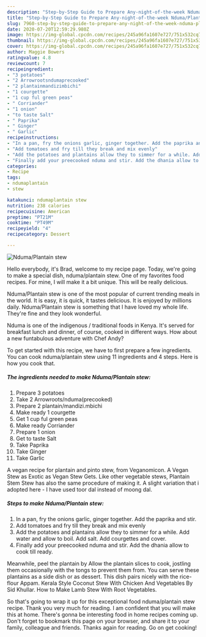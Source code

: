 ```yaml
---
description: "Step-by-Step Guide to Prepare Any-night-of-the-week Nduma/Plantain stew"
title: "Step-by-Step Guide to Prepare Any-night-of-the-week Nduma/Plantain stew"
slug: 7960-step-by-step-guide-to-prepare-any-night-of-the-week-nduma-plantain-stew
date: 2020-07-20T12:59:29.980Z
image: https://img-global.cpcdn.com/recipes/245a96fa1607e727/751x532cq70/ndumaplantain-stew-recipe-main-photo.jpg
thumbnail: https://img-global.cpcdn.com/recipes/245a96fa1607e727/751x532cq70/ndumaplantain-stew-recipe-main-photo.jpg
cover: https://img-global.cpcdn.com/recipes/245a96fa1607e727/751x532cq70/ndumaplantain-stew-recipe-main-photo.jpg
author: Maggie Bowers
ratingvalue: 4.8
reviewcount: 7
recipeingredient:
- "3 potatoes"
- "2 Arrowrootsndumaprecooked"
- "2 plantainmandizimbichi"
- "1 courgette"
- "1 cup ful green peas"
- " Corriander"
- "1 onion"
- "to taste Salt"
- " Paprika"
- " Ginger"
- " Garlic"
recipeinstructions:
- "In a pan, fry the onions garlic, ginger together. Add the paprika and stir."
- "Add tomatoes and fry till they break and mix evenly"
- "Add the potatoes and plantains allow they to simmer for a while. Add water and allow to boil. Add salt. Add courgettes and cover."
- "Finally add your preecooked nduma and stir. Add the dhania allow to cook till ready."
categories:
- Recipe
tags:
- ndumaplantain
- stew

katakunci: ndumaplantain stew 
nutrition: 238 calories
recipecuisine: American
preptime: "PT21M"
cooktime: "PT49M"
recipeyield: "4"
recipecategory: Dessert

---
```



![Nduma/Plantain stew](https://img-global.cpcdn.com/recipes/245a96fa1607e727/751x532cq70/ndumaplantain-stew-recipe-main-photo.jpg)

Hello everybody, it's Brad, welcome to my recipe page. Today, we're going to make a special dish, nduma/plantain stew. One of my favorites food recipes. For mine, I will make it a bit unique. This will be really delicious.

Nduma/Plantain stew is one of the most popular of current trending meals in the world. It is easy, it is quick, it tastes delicious. It is enjoyed by millions daily. Nduma/Plantain stew is something that I have loved my whole life. They're fine and they look wonderful.

Nduma is one of the indigenous / traditional foods in Kenya. It&#39;s served for breakfast lunch and dinner, of course, cooked in different ways. How about a new funtabulous adventure with Chef Andy?


To get started with this recipe, we have to first prepare a few ingredients. You can cook nduma/plantain stew using 11 ingredients and 4 steps. Here is how you cook that.

<!--inarticleads1-->

##### The ingredients needed to make Nduma/Plantain stew:

1. Prepare 3 potatoes
1. Take 2 Arrowroots/nduma(precooked)
1. Prepare 2 plantain/mandizi.mbichi
1. Make ready 1 courgette
1. Get 1 cup ful green peas
1. Make ready  Corriander
1. Prepare 1 onion
1. Get to taste Salt
1. Take  Paprika
1. Take  Ginger
1. Take  Garlic


A vegan recipe for plantain and pinto stew, from Veganomicon. A Vegan Stew as Exotic as Vegan Stew Gets. Like other vegetable stews, Plantain Stem Stew has also the same procedure of making it. A slight variation that i adopted here - I have used toor dal instead of moong dal. 

<!--inarticleads2-->

##### Steps to make Nduma/Plantain stew:

1. In a pan, fry the onions garlic, ginger together. Add the paprika and stir.
1. Add tomatoes and fry till they break and mix evenly
1. Add the potatoes and plantains allow they to simmer for a while. Add water and allow to boil. Add salt. Add courgettes and cover.
1. Finally add your preecooked nduma and stir. Add the dhania allow to cook till ready.


Meanwhile, peel the plantain by Allow the plantain slices to cook, jostling them occasionally with the tongs to prevent them from. You can serve these plantains as a side dish or as dessert. This dish pairs nicely with the rice-flour Appam. Kerala Style Coconut Stew With Chicken And Vegetables By Sid Khullar. How to Make Lamb Stew With Root Vegetables. 

So that's going to wrap it up for this exceptional food nduma/plantain stew recipe. Thank you very much for reading. I am confident that you will make this at home. There's gonna be interesting food in home recipes coming up. Don't forget to bookmark this page on your browser, and share it to your family, colleague and friends. Thanks again for reading. Go on get cooking!
